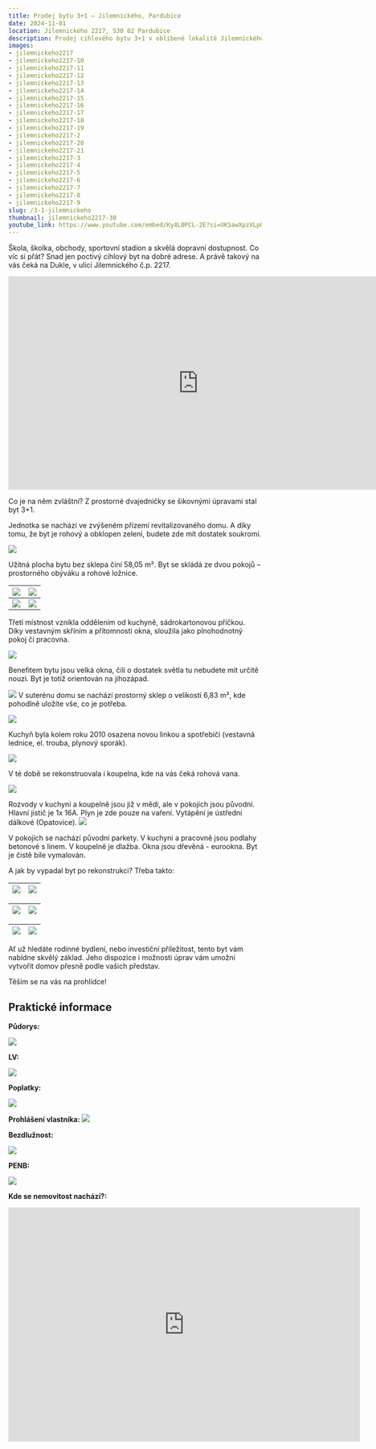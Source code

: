 ```yaml
---
title: Prodej bytu 3+1 – Jilemnického, Pardubice
date: 2024-11-01
location: Jilemnického 2217, 530 02 Pardubice
description: Prodej cihlového bytu 3+1 v oblíbené lokalitě Jilemnického, Pardubice.
images:
- jilemnickeho2217
- jilemnickeho2217-10
- jilemnickeho2217-11
- jilemnickeho2217-12
- jilemnickeho2217-13
- jilemnickeho2217-14
- jilemnickeho2217-15
- jilemnickeho2217-16
- jilemnickeho2217-17
- jilemnickeho2217-18
- jilemnickeho2217-19
- jilemnickeho2217-2
- jilemnickeho2217-20
- jilemnickeho2217-21
- jilemnickeho2217-3
- jilemnickeho2217-4
- jilemnickeho2217-5
- jilemnickeho2217-6
- jilemnickeho2217-7
- jilemnickeho2217-8
- jilemnickeho2217-9
slug: /3-1-jilemnickeho
thumbnail: jilemnickeho2217-30
youtube_link: https://www.youtube.com/embed/Ky4L0PCL-2E?si=UKSawXpzVLpQzLq4
---
```


Škola, školka, obchody, sportovní stadion a skvělá dopravní dostupnost. Co víc si přát? Snad jen poctivý cihlový byt na dobré adrese. A právě takový na vás čeká na Dukle, v ulici Jilemnického č.p. 2217. 

<iframe width="755" height="425" src="https://www.youtube.com/embed/Ky4L0PCL-2E?si=vZZlGRk3z_49h2Zl" title="YouTube video player" frameborder="0" allow="accelerometer; autoplay; clipboard-write; encrypted-media; gyroscope; picture-in-picture; web-share" referrerpolicy="strict-origin-when-cross-origin" allowfullscreen></iframe>

Co je na něm zvláštní? Z prostorné dvajedničky se šikovnými úpravami stal byt 3+1. 

Jednotka se nachází ve zvýšeném přízemí revitalizovaného domu. A díky tomu, že byt je rohový a obklopen zelení, budete zde mít dostatek soukromí.

![](https://res.cloudinary.com/dgnpeadbj/image/upload/v1754728903/jilemnickeho2217.jpg)

Užitná plocha bytu bez sklepa činí 58,05 m². Byt se skládá ze dvou pokojů – prostorného obýváku a rohové ložnice. 

| ![](https://res.cloudinary.com/dgnpeadbj/image/upload/v1754728904/jilemnickeho2217-7.jpg) | ![](https://res.cloudinary.com/dgnpeadbj/image/upload/v1754728903/jilemnickeho2217-5.jpg) |
| ----------------------------------------------------------------------------------------- | ----------------------------------------------------------------------------------------- |
| ![](https://res.cloudinary.com/dgnpeadbj/image/upload/v1754728904/jilemnickeho2217-9.jpg) | ![](https://res.cloudinary.com/dgnpeadbj/image/upload/v1754728903/jilemnickeho2217-8.jpg) |

 Třetí místnost vznikla oddělením od kuchyně, sádrokartonovou příčkou. Díky vestavným skříním a přítomnosti okna, sloužila jako plnohodnotný pokoj či pracovna.

![](https://res.cloudinary.com/dgnpeadbj/image/upload/v1754728905/jilemnickeho2217-20.jpg)

Benefitem bytu jsou velká okna, čili o dostatek světla tu nebudete mít určitě nouzi. Byt je totiž orientován na jihozápad.

![](https://res.cloudinary.com/dgnpeadbj/image/upload/v1754728903/jilemnickeho2217-3.jpg) V suterénu domu se nachází prostorný sklep o velikosti 6,83 m², kde pohodlně uložíte vše, co je potřeba.

![](https://res.cloudinary.com/dgnpeadbj/image/upload/v1754728906/jilemnickeho2217-15.jpg)

Kuchyň byla kolem roku 2010 osazena novou linkou a spotřebiči (vestavná lednice, el. trouba, plynový sporák). 

![](https://res.cloudinary.com/dgnpeadbj/image/upload/v1754728904/jilemnickeho2217-11.jpg)

V té době se rekonstruovala i koupelna, kde na vás čeká rohová vana. 

![](https://res.cloudinary.com/dgnpeadbj/image/upload/v1754728904/jilemnickeho2217-14.jpg)

Rozvody v kuchyni a koupelně jsou již v mědi, ale v pokojích jsou původní. Hlavní jistič je 1x 16A. Plyn je zde pouze na vaření. Vytápění je ústřední dálkové (Opatovice).
![](https://res.cloudinary.com/dgnpeadbj/image/upload/v1754728904/jilemnickeho2217-13.jpg)

V pokojích se nachází původní parkety. V kuchyni a pracovně jsou podlahy betonové s linem. V koupelně je dlažba. Okna jsou dřevěná - eurookna. Byt je čistě bíle vymalován.

A jak by vypadal byt po rekonstrukci? Třeba takto:

| ![](https://res.cloudinary.com/dgnpeadbj/image/upload/v1754728905/jilemnickeho2217-19.jpg) | ![](https://res.cloudinary.com/dgnpeadbj/image/upload/v1754728905/jilemnickeho2217-17.jpg) |
| ------------------------------------------------------------------------------------------ | ------------------------------------------------------------------------------------------ |

| ![](https://res.cloudinary.com/dgnpeadbj/image/upload/v1754728903/jilemnickeho2217-8.jpg) | ![](https://res.cloudinary.com/dgnpeadbj/image/upload/v1754728905/jilemnickeho2217-18.jpg) |
| ----------------------------------------------------------------------------------------- | ------------------------------------------------------------------------------------------ |

| ![](https://res.cloudinary.com/dgnpeadbj/image/upload/v1754728904/jilemnickeho2217-9.jpg) | ![](https://res.cloudinary.com/dgnpeadbj/image/upload/v1754728905/jilemnickeho2217-16.jpg) |
| ----------------------------------------------------------------------------------------- | ------------------------------------------------------------------------------------------ |

Ať už hledáte rodinné bydlení, nebo investiční příležitost, tento byt vám nabídne skvělý základ. Jeho dispozice i možnosti úprav vám umožní vytvořit domov přesně podle vašich představ.

Těším se na vás na prohlídce!

## Praktické informace

**Půdorys:**

![](https://res.cloudinary.com/dgnpeadbj/image/upload/v1754728905/jilemnickeho2217-21.jpg)

**LV:**

![](https://res.cloudinary.com/dgnpeadbj/image/upload/v1754728906/jilemnickeho2217-22.png)

**Poplatky:**

![](https://res.cloudinary.com/dgnpeadbj/image/upload/v1754728909/jilemnickeho2217-26.png)

**Prohlášení vlastníka:**
![](https://res.cloudinary.com/dgnpeadbj/image/upload/v1754728906/jilemnickeho2217-23.png)

**Bezdlužnost:**

![](https://res.cloudinary.com/dgnpeadbj/image/upload/v1754728908/jilemnickeho2217-25.png)

**PENB:**

![](https://res.cloudinary.com/dgnpeadbj/image/upload/v1754728908/jilemnickeho2217-24.png)

**Kde se nemovitost nachází?:**

<iframe style="border:none" src="https://mapy.com/s/kehemadohe" width="700" height="466" frameborder="0"></iframe>
